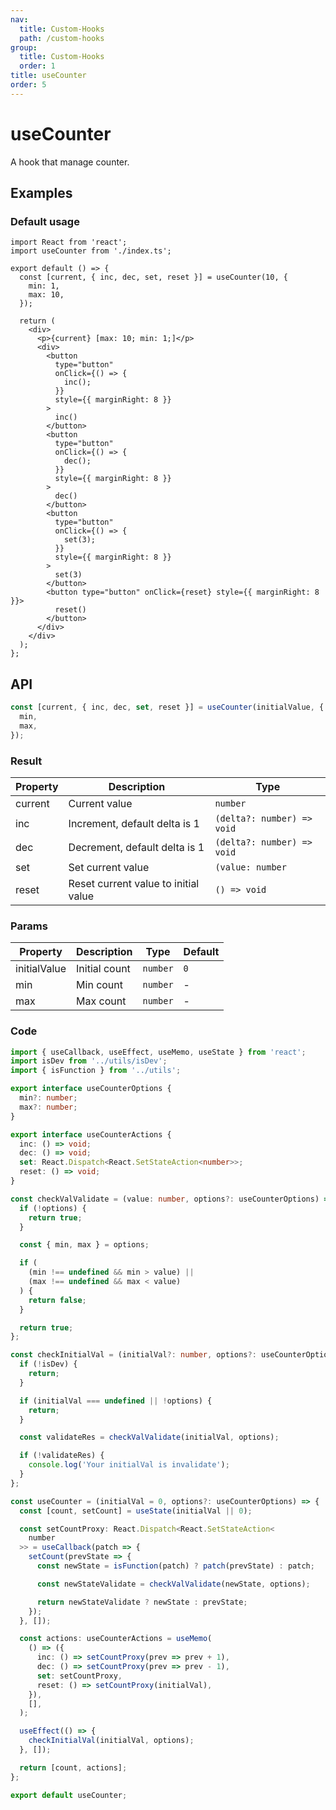 ```yaml
---
nav:
  title: Custom-Hooks
  path: /custom-hooks
group:
  title: Custom-Hooks
  order: 1
title: useCounter
order: 5
---
```


# useCounter

A hook that manage counter.

## Examples

### Default usage

```tsx
import React from 'react';
import useCounter from './index.ts';

export default () => {
  const [current, { inc, dec, set, reset }] = useCounter(10, {
    min: 1,
    max: 10,
  });

  return (
    <div>
      <p>{current} [max: 10; min: 1;]</p>
      <div>
        <button
          type="button"
          onClick={() => {
            inc();
          }}
          style={{ marginRight: 8 }}
        >
          inc()
        </button>
        <button
          type="button"
          onClick={() => {
            dec();
          }}
          style={{ marginRight: 8 }}
        >
          dec()
        </button>
        <button
          type="button"
          onClick={() => {
            set(3);
          }}
          style={{ marginRight: 8 }}
        >
          set(3)
        </button>
        <button type="button" onClick={reset} style={{ marginRight: 8 }}>
          reset()
        </button>
      </div>
    </div>
  );
};
```

## API

```typescript
const [current, { inc, dec, set, reset }] = useCounter(initialValue, {
  min,
  max,
});
```

### Result

| Property | Description                          | Type                       |
| -------- | ------------------------------------ | -------------------------- |
| current  | Current value                        | `number`                   |
| inc      | Increment, default delta is 1        | `(delta?: number) => void` |
| dec      | Decrement, default delta is 1        | `(delta?: number) => void` |
| set      | Set current value                    | `(value: number`           | `((c: number) => number)) => void` |
| reset    | Reset current value to initial value | `() => void`               |

### Params

| Property     | Description   | Type     | Default |
| ------------ | ------------- | -------- | ------- |
| initialValue | Initial count | `number` | `0`     |
| min          | Min count     | `number` | -       |
| max          | Max count     | `number` | -       |

### Code

```ts
import { useCallback, useEffect, useMemo, useState } from 'react';
import isDev from '../utils/isDev';
import { isFunction } from '../utils';

export interface useCounterOptions {
  min?: number;
  max?: number;
}

export interface useCounterActions {
  inc: () => void;
  dec: () => void;
  set: React.Dispatch<React.SetStateAction<number>>;
  reset: () => void;
}

const checkValValidate = (value: number, options?: useCounterOptions) => {
  if (!options) {
    return true;
  }

  const { min, max } = options;

  if (
    (min !== undefined && min > value) ||
    (max !== undefined && max < value)
  ) {
    return false;
  }

  return true;
};

const checkInitialVal = (initialVal?: number, options?: useCounterOptions) => {
  if (!isDev) {
    return;
  }

  if (initialVal === undefined || !options) {
    return;
  }

  const validateRes = checkValValidate(initialVal, options);

  if (!validateRes) {
    console.log('Your initialVal is invalidate');
  }
};

const useCounter = (initialVal = 0, options?: useCounterOptions) => {
  const [count, setCount] = useState(initialVal || 0);

  const setCountProxy: React.Dispatch<React.SetStateAction<
    number
  >> = useCallback(patch => {
    setCount(prevState => {
      const newState = isFunction(patch) ? patch(prevState) : patch;

      const newStateValidate = checkValValidate(newState, options);

      return newStateValidate ? newState : prevState;
    });
  }, []);

  const actions: useCounterActions = useMemo(
    () => ({
      inc: () => setCountProxy(prev => prev + 1),
      dec: () => setCountProxy(prev => prev - 1),
      set: setCountProxy,
      reset: () => setCountProxy(initialVal),
    }),
    [],
  );

  useEffect(() => {
    checkInitialVal(initialVal, options);
  }, []);

  return [count, actions];
};

export default useCounter;
```
